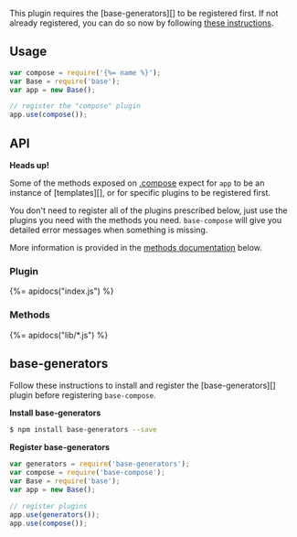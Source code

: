This plugin requires the [base-generators][] to be registered first. If not already registered, you can do so now by following [these instructions](#base-generators).

## Usage

```js
var compose = require('{%= name %}');
var Base = require('base');
var app = new Base();

// register the "compose" plugin
app.use(compose());
```

## API

**Heads up!**

Some of the methods exposed on [.compose](#methods) expect for `app` to be an instance of [templates][], or for specific plugins to be registered first. 

You don't need to register all of the plugins prescribed below, just use the plugins you need with the methods you need. `base-compose` will give you detailed error messages when something is missing.

More information is provided in the [methods documentation](#methods) below.

### Plugin
{%= apidocs("index.js") %}

### Methods
{%= apidocs("lib/*.js") %}

## base-generators

Follow these instructions to install and register the [base-generators][] plugin before registering `base-compose`.

**Install base-generators**

```sh
$ npm install base-generators --save
```

**Register base-generators**

```js
var generators = require('base-generators');
var compose = require('base-compose');
var Base = require('base');
var app = new Base();

// register plugins
app.use(generators());
app.use(compose());
```
